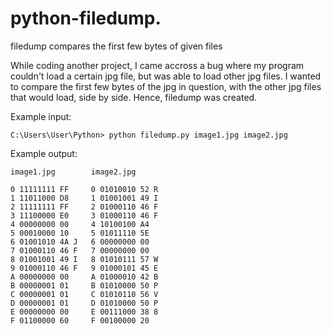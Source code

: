# python-filedump.
filedump compares the first few bytes of given files

While coding another project, I came accross a bug where my program couldn't load a certain jpg file, but was able to load other jpg files.
I wanted to compare the first few bytes of the jpg in question, with the other jpg files that would load, side by side. Hence, filedump was created.


Example input:
```
C:\Users\User\Python> python filedump.py image1.jpg image2.jpg
```

Example output:
```
image1.jpg        image2.jpg

0 11111111 FF     0 01010010 52 R
1 11011000 D8     1 01001001 49 I
2 11111111 FF     2 01000110 46 F
3 11100000 E0     3 01000110 46 F
4 00000000 00     4 10100100 A4
5 00010000 10     5 01011110 5E
6 01001010 4A J   6 00000000 00
7 01000110 46 F   7 00000000 00
8 01001001 49 I   8 01010111 57 W
9 01000110 46 F   9 01000101 45 E
A 00000000 00     A 01000010 42 B
B 00000001 01     B 01010000 50 P
C 00000001 01     C 01010110 56 V
D 00000001 01     D 01010000 50 P
E 00000000 00     E 00111000 38 8
F 01100000 60     F 00100000 20
```
